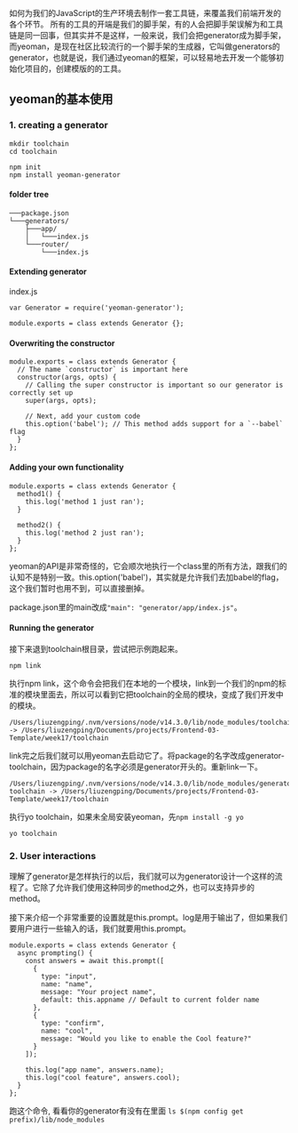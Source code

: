 如何为我们的JavaScript的生产环境去制作一套工具链，来覆盖我们前端开发的各个环节。
所有的工具的开端是我们的脚手架，有的人会把脚手架误解为和工具链是同一回事，但其实并不是这样，一般来说，我们会把generator成为脚手架，而yeoman，是现在社区比较流行的一个脚手架的生成器，它叫做generators的generator，也就是说，我们通过yeoman的框架，可以轻易地去开发一个能够初始化项目的，创建模版的的工具。

## yeoman的基本使用

### 1. creating a generator

```
mkdir toolchain
cd toolchain

npm init
npm install yeoman-generator
```

#### folder tree

```
───package.json
└───generators/
    ├───app/
    │   └───index.js
    └───router/
        └───index.js
```

#### Extending generator

index.js
```
var Generator = require('yeoman-generator');

module.exports = class extends Generator {};
```

#### Overwriting the constructor

```
module.exports = class extends Generator {
  // The name `constructor` is important here
  constructor(args, opts) {
    // Calling the super constructor is important so our generator is correctly set up
    super(args, opts);

    // Next, add your custom code
    this.option('babel'); // This method adds support for a `--babel` flag
  }
};
```

#### Adding your own functionality

```
module.exports = class extends Generator {
  method1() {
    this.log('method 1 just ran');
  }

  method2() {
    this.log('method 2 just ran');
  }
};
```

yeoman的API是非常奇怪的，它会顺次地执行一个class里的所有方法，跟我们的认知不是特别一致。this.option('babel')，其实就是允许我们去加babel的flag，这个我们暂时也用不到，可以直接删掉。

package.json里的main改成`"main": "generator/app/index.js"`。

#### Running the generator
接下来退到toolchain根目录，尝试把示例跑起来。 
```
npm link
```
执行npm link，这个命令会把我们在本地的一个模块，link到一个我们的npm的标准的模块里面去，所以可以看到它把toolchain的全局的模块，变成了我们开发中的模块。
```
/Users/liuzengping/.nvm/versions/node/v14.3.0/lib/node_modules/toolchain -> /Users/liuzengping/Documents/projects/Frontend-03-Template/week17/toolchain
```

link完之后我们就可以用yeoman去启动它了。将package的名字改成generator-toolchain，因为package的名字必须是generator开头的。重新link一下。
```
/Users/liuzengping/.nvm/versions/node/v14.3.0/lib/node_modules/generator-toolchain -> /Users/liuzengping/Documents/projects/Frontend-03-Template/week17/toolchain
```

执行yo toolchain，如果未全局安装yeoman，先`npm install -g yo`
```
yo toolchain
```
### 2. User interactions
理解了generator是怎样执行的以后，我们就可以为generator设计一个这样的流程了。它除了允许我们使用这种同步的method之外，也可以支持异步的method。

接下来介绍一个非常重要的设置就是this.prompt。log是用于输出了，但如果我们要用户进行一些输入的话，我们就要用this.prompt。
```
module.exports = class extends Generator {
  async prompting() {
    const answers = await this.prompt([
      {
        type: "input",
        name: "name",
        message: "Your project name",
        default: this.appname // Default to current folder name
      },
      {
        type: "confirm",
        name: "cool",
        message: "Would you like to enable the Cool feature?"
      }
    ]);

    this.log("app name", answers.name);
    this.log("cool feature", answers.cool);
  }
};
```

跑这个命令, 看看你的generator有没有在里面
`ls $(npm config get prefix)/lib/node_modules`